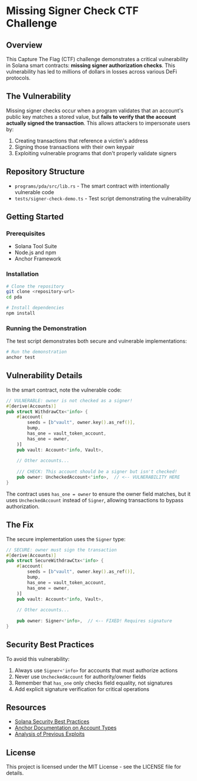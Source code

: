 # Missing Signer Check CTF Challenge

## Overview

This Capture The Flag (CTF) challenge demonstrates a critical vulnerability in Solana smart contracts: **missing signer authorization checks**. This vulnerability has led to millions of dollars in losses across various DeFi protocols.

## The Vulnerability

Missing signer checks occur when a program validates that an account's public key matches a stored value, but **fails to verify that the account actually signed the transaction**. This allows attackers to impersonate users by:

1. Creating transactions that reference a victim's address
2. Signing those transactions with their own keypair
3. Exploiting vulnerable programs that don't properly validate signers

## Repository Structure

- `programs/pda/src/lib.rs` - The smart contract with intentionally vulnerable code
- `tests/signer-check-demo.ts` - Test script demonstrating the vulnerability

## Getting Started

### Prerequisites

- Solana Tool Suite
- Node.js and npm
- Anchor Framework

### Installation

```bash
# Clone the repository
git clone <repository-url>
cd pda

# Install dependencies
npm install
```

### Running the Demonstration

The test script demonstrates both secure and vulnerable implementations:

```bash
# Run the demonstration
anchor test
```

## Vulnerability Details

In the smart contract, note the vulnerable code:

```rust
// VULNERABLE: owner is not checked as a signer!
#[derive(Accounts)]
pub struct WithdrawCtx<'info> {
    #[account(
        seeds = [b"vault", owner.key().as_ref()],
        bump,
        has_one = vault_token_account,
        has_one = owner,
    )]
    pub vault: Account<'info, Vault>,
    
    // Other accounts...
    
    /// CHECK: This account should be a signer but isn't checked!
    pub owner: UncheckedAccount<'info>,  // <-- VULNERABILITY HERE
}
```

The contract uses `has_one = owner` to ensure the owner field matches, but it uses `UncheckedAccount` instead of `Signer`, allowing transactions to bypass authorization.

## The Fix

The secure implementation uses the `Signer` type:

```rust
// SECURE: owner must sign the transaction
#[derive(Accounts)]
pub struct SecureWithdrawCtx<'info> {
    #[account(
        seeds = [b"vault", owner.key().as_ref()],
        bump,
        has_one = vault_token_account,
        has_one = owner,
    )]
    pub vault: Account<'info, Vault>,
    
    // Other accounts...
    
    pub owner: Signer<'info>,  // <-- FIXED! Requires signature
}
```

## Security Best Practices

To avoid this vulnerability:

1. Always use `Signer<'info>` for accounts that must authorize actions
2. Never use `UncheckedAccount` for authority/owner fields
3. Remember that `has_one` only checks field equality, not signatures
4. Add explicit signature verification for critical operations

## Resources

- [Solana Security Best Practices](https://docs.solana.com/developing/programming-model/overview)
- [Anchor Documentation on Account Types](https://docs.rs/anchor-lang/latest/anchor_lang/accounts/index.html)
- [Analysis of Previous Exploits](https://blog.neodyme.io/posts/solana_common_security_issues)

## License

This project is licensed under the MIT License - see the LICENSE file for details. 